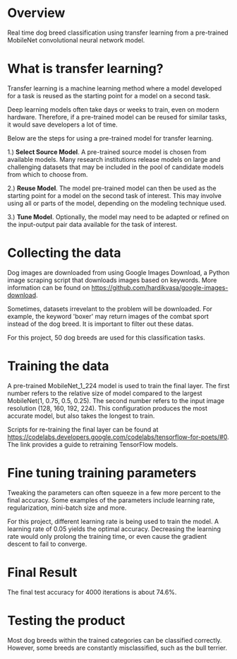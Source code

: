 # Overview

Real time dog breed classification using transfer learning from a pre-trained MobileNet convolutional neural network model.  

# What is transfer learning?

Transfer learning is a machine learning method where a model developed for a task is reused as the starting point for a model on a second task.

Deep learning models often take days or weeks to train, even on modern hardware. Therefore, if a pre-trained model can be reused for similar tasks, it would save developers a lot of time.

Below are the steps for using a pre-trained model for transfer learning.

1.) **Select Source Model**. A pre-trained source model is chosen from available models. Many research institutions release models on large and challenging datasets that may be included in the pool of candidate models from which to choose from.

2.) **Reuse Model**. The model pre-trained model can then be used as the starting point for a model on the second task of interest. This may involve using all or parts of the model, depending on the modeling technique used.

3.) **Tune Model**. Optionally, the model may need to be adapted or refined on the input-output pair data available for the task of interest.

# Collecting the data

Dog images are downloaded from using Google Images Download, a Python image scraping script that downloads images based on keywords. More information can be found on https://github.com/hardikvasa/google-images-download.

Sometimes, datasets irrevelant to the problem will be downloaded. For example, the keyword 'boxer' may return images of the combat sport instead of the dog breed. It is important to filter out these datas.

For this project, 50 dog breeds are used for this classification tasks. 

# Training the data

A pre-trained MobileNet_1_224 model is used to train the final layer. The first number refers to the relative size of model compared to the largest MobileNet(1, 0.75, 0.5, 0.25). The second number refers to the input image resolution (128, 160, 192, 224). This configuration produces the most accurate model, but also takes the longest to train. 

Scripts for re-training the final layer can be found at https://codelabs.developers.google.com/codelabs/tensorflow-for-poets/#0. The link provides a guide to retraining TensorFlow models.

# Fine tuning training parameters

Tweaking the parameters can often squeeze in a few more percent to the final accuracy. Some examples of the parameters include learning rate, regularization, mini-batch size and more. 

For this project, different learning rate is being used to train the model. A learning rate of 0.05 yields the optimal accuracy. Decreasing the learning rate would only prolong the training time, or even cause the gradient descent to fail to converge.

# Final Result

The final test accuracy for 4000 iterations is about 74.6%.

# Testing the product
Most dog breeds within the trained categories can be classified correctly. However, some breeds are constantly misclassified, such as the bull terrier.

